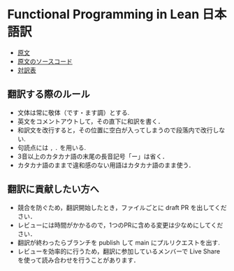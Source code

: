 # Functional Programming in Lean 日本語訳

* [原文](https://leanprover.github.io/functional_programming_in_lean/)
* [原文のソースコード](https://github.com/leanprover/fp-lean)
* [対訳表](/functional-programming-lean/GLOSSARY.md)

## 翻訳する際のルール

* 文体は常に敬体（です・ます調）とする.
* 英文をコメントアウトして，その直下に和訳を書く．
* 和訳文を改行すると，その位置に空白が入ってしまうので段落内で改行しない.
* 句読点には `,` `.` を用いる.
* 3音以上のカタカナ語の末尾の長音記号「ー」は省く．
* カタカナ語のままで違和感のない用語はカタカナ語のまま使う．

## 翻訳に貢献したい方へ

* 競合を防ぐため，翻訳開始したとき，ファイルごとに draft PR を出してください．
* レビューには時間がかかるので，1つのPRに含める変更は少なめにしてください．
* 翻訳が終わったらブランチを publish して main にプルリクエストを出す.
* レビューを効率的に行うため，翻訳に参加しているメンバーで Live Share を使って読み合わせを行うことがあります．
